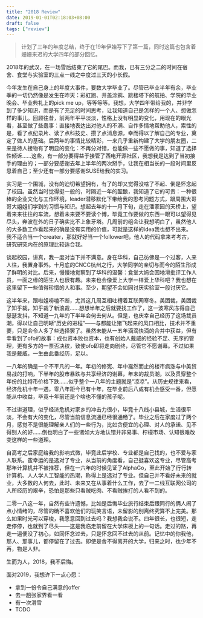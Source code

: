 ```yaml
---
title: "2018 Review"
date: 2019-01-01T02:18:03+08:00
draft: false
tags: ["review"]
---
```


> 计划了三年的年度总结，终于在19年伊始写下了第一篇，同时这篇也包含着姗姗来迟的大学四年的部分回忆。

2018年的武汉，在一场雪后结束了它的尾巴。而我，已有三分之二的时间在宿舍、食堂与实验室的三点一线之中度过三天的小长假。

今年发生在自己身上的年度大事件，要数大学毕业了。尽管已毕业半年有余，毕业季的一切仍然像是发生在昨天：彩虹跑、井盖涂鸦、跳楼塔下的航拍、学院的毕业晚会、毕业典礼上的pick me up，等等等等。我想，大学四年带给我的，并非学到了多少知识，而是有了充足的时间思考，让我知道自己是怎样的一个人、想做怎样的事儿。回顾往昔，前两年平平淡淡，性格上没有明显的变化，用现在的眼光看，甚至做了些蠢事：直接地表达出对他人的不满、自作多情地帮助他人，索性的是，看了点纪录片、读了点科技史、攒了点消息源，幸而得以了解自己的专业，奠定了做人的基础。后两年的事情比较精彩，一来几乎重新构建了大学的朋友圈，二来是待人接物有了明显的变化：不再分对错，也能做一些不愿做的事，知道了选择性倾诉……这些，有一部分要得益于接管了西电开源社区，我想我是达到了当初接手的理由的；一部分要感谢去年上半年的两次掰手，让我在相当长的一段时间里反思着自己；至少还有一部分要感谢SUSE给我的实习。

实习是一个围城，没有的迫切希望拥有，有了的却又觉得没啥了不起、倒是怀念起了校园。虽然当时觉得挺一般的，时隔近一年的酝酿，我知道了它的可贵：一种很棒的企业文化与工作环境，leader潜移默化下带给我的思考问题方式，跟周围大哥哥大姐姐们学到的习惯与知识。想起去年的十一月下旬，走在潘家园的天桥上，望着来来往往的车流，想着未来要不要读个博，毕竟工作要做的东西一眼可以望得见尽头，奔波在外的日子确实比不上象牙塔。几周前的组会让我想明白了，虽然他人的大多数工作看起来的确是没有实用的价值，可就是这样的idea我也想不出来。我不适合当一个creater，那就好好当一个follower吧，他人的代码拿来考考古，研究研究内在的原理比较适合我。

谈起校园，讲真，我一度对当下并不满意。身在华科，自己彷佛是一个过客，人来人往，我置身事外。十月底的CNCC杭州之行，大学同学的亲切与而今的陌生形成了鲜明的对比。后来，慢慢地觉察到了华科的温馨：食堂大妈会因地滑批评工作人员，一面之缘的陌生人也很有趣。未来也会像爱上大学一样爱上华科吧？我也想在这里留下一些值得珍惜的人和事。至少，期望不会如同讨厌实验室一般讨厌它。

这半年来，跟啦姐唠嗑不断，尤其这几周互相吐槽着互联网寒冬。美团裁，美团裁了知乎裁，知乎裁了新浪裁……想想半年之后就要找工作了，这一波寒风冻得自己瑟瑟发抖，不知道一九年的下半年会何去何从。但是，也庆幸自己经历了这场裁员潮，得以让自己明晰“历史的进程”——与都能让猪飞起来的风口相比，技术并不重要，只是会令人多了些选择罢了。虽然未能从一五年滴滴快滴的合并中获益，但有幸看到了ofo的故事：成也资本败也资本，也有创始人戴威的经验不足、无序的管理，更有多方的一票否决权，致使ofo即将走向剧终，尽管它不愿谢幕。不过如果我是戴威，一生由此番经历，足以。

一八年的确是一个不平凡的一年。年初的修宪、年中戛然而止的楼市疯涨与中美贸易战的打响，下半年的股市暴跌与共享经济的谢幕，年末的裁员潮，以及贯穿整个年份的比特币价格下跌……似乎整个一八年的主题就是“凉凉”。从历史规律来看，经济危机十年一遇，零八年距今已有十年，在毕业前后八成有机会感受一番，但愿能从中收益，毕竟十年前还是个啥也不懂的孩子呢。

不过讲道理，似乎经济危机对家乡的冲击力很小，毕竟十八线小县城，生活很平淡，不会有大的变化，尽管当前信息流通已经很通畅了。毕业之后在家度过了两个月，感觉不是很能理解亲人们的一些行为，比如贪便宜的心理、对人的承诺、见不得别人的好……倒也明白了一些诸如大方地认错并非易事、柠檬市场、认知很难改变这样的一些道理。

自高考之后家庭给我的影响式微，毕竟此后学校、专业都是自己找的，也不爱与家人联系。蛮幸运的是选对了专业，从当前的角度看，自己挺喜欢这专业，尽管高考那年计算机并不被推荐，但在一六年的时候见证了AlphaGo，至此开始了行行转计算机、人人学人工智能的热潮，称得上是选对了专业。但自己并不看好未来的就业，大多数的人何去，此时、未来又在从事着什么工作，去了一二线互联网公司的人所经历的艰辛，恐怕是那些只看贼吃肉、不看贼挨打的人看不到的。

二零一八这一年，自然有些许遗憾，比如是后悔毕业旅行结束后跟同行的俩人闹了点小情绪的，尽管的确不喜欢他们的玩笑言语，未留影的别离终究算不上完美。那么如果时光可以穿梭，我愿意回到过去吗？我想我会说不。四年很长，也很短，走走停停，也就到了尽头——这是我临走前留在大学床板上的一句话。走过的路，再走一遍便没了初心，如同怀念过去，只是怀念回不过去的从前。记忆中的你我他，那人、那事儿，都停留在了过去。即使是舍不得离开的大学，归来之时，也少年不再，物是人非。

生而为人，2018，我不后悔。

面对2019，我想许下一点心愿：

- 拿到一份令自己满意的offer
- 去一趟张家界看一看
- 有一次滑雪
- TODO
